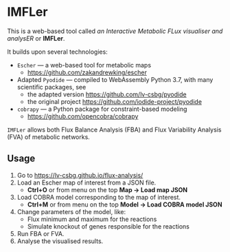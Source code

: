 # IMFLer

This is a web-based tool called *an Interactive Metabolic FLux visualiser and analysER* or **IMFLer**.

It builds upon several technologies:
* `Escher` &#8212; a web-based tool for metabolic maps
    * https://github.com/zakandrewking/escher
* Adapted `Pyodide` &#8212; compiled to WebAssembly Python 3.7, with many scientific packages, see 
    * the adapted version https://github.com/lv-csbg/pyodide
    * the original project https://github.com/iodide-project/pyodide
* `cobrapy` &#8212; a Python package for constraint-based modeling
    * https://github.com/opencobra/cobrapy

`IMFLer` allows both Flux Balance Analysis (FBA) and Flux Variability Analysis (FVA) of metabolic networks.

## Usage

1. Go to https://lv-csbg.github.io/flux-analysis/
2. Load an Escher map of interest from a JSON file.
    * **Ctrl+O** or from menu on the top **Map -> Load map JSON**
3. Load COBRA model corresponding to the map of interest.
    * **Ctrl+M** or from menu on the top **Model -> Load COBRA model JSON**
4. Change parameters of the model, like:
    * Flux minimum and maximum for the reactions
    * Simulate knockout of genes responsible for the reactions
5. Run FBA or FVA.
6. Analyse the visualised results.

